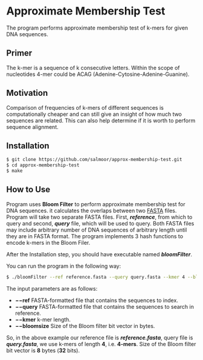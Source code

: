 # Approximate Membership Test

The program performs approximate membership test of k-mers for given DNA sequences.

## Primer

The k-mer is a sequence of k consecutive letters. Within the scope of nucleotides 4-mer could be ACAG (Adenine-Cytosine-Adenine-Guanine).

## Motivation

Comparison of frequencies of k-mers of different sequences is computationally cheaper and can still give an insight of how much two sequences are related. This can also help determine if it is worth to perform sequence alignment.

## Installation

```bash
$ git clone https://github.com/salmoor/approx-membership-test.git
$ cd approx-membership-test
$ make
```

## How to Use

Program uses **Bloom Filter** to perform approximate membership test for DNA sequences. it calculates the overlaps between two [FASTA](https://en.wikipedia.org/wiki/FASTA_format) files. Program will take two separate FASTA files. First, ***reference***, from which to query and second, ***query*** file, which will be used to query. Both FASTA files may include arbitrary number of DNA sequences of arbitrary length until they are in FASTA format.  The program implements 3 hash functions to encode k-mers in the Bloom Filer.

After the Installation step, you should have executable named ***bloomFilter***.

You can run the program in the following way:

```bash
$ ./bloomFilter --ref reference.fasta --query query.fasta --kmer 4 --bloomsize 8
```

The input parameters are as follows:

- **−−ref** FASTA-formatted file that contains the sequences to index.
- **−−query** FASTA-formatted file that contains the sequences to search in reference.
- **−−kmer** k-mer length.
- **−−bloomsize** Size of the Bloom filter bit vector in bytes.

So, in the above example our reference file is ***reference.fasta***, query file is ***query.fasta***, we use k-mers of length **4**, i.e. **4-mers**. Size of the Bloom filter bit vector is **8** bytes (**32** bits).